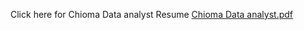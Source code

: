 
Click here for Chioma Data analyst Resume
[Chioma Data analyst.pdf](https://github.com/editwist/ChiomaUkagha.github.io/files/10158395/Chioma.Data.analyst.pdf)
